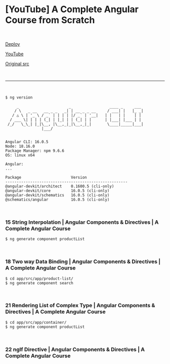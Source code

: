 # [YouTube] A Complete Angular Course from Scratch

<br/>

[Deploy](https://a-complete-angular-course-from-scratch.jsdev.org/)

[YouTube](https://www.youtube.com/playlist?list=PL1BztTYDF-QNlGo5-g65Xj1mINHYk_FM9)

[Original src](https://github.com/manojjha86/angular-16-complete-course/tree/main/angular-16-resources)

<br/>
<hr/>
<br/>

```
$ ng version

     _                      _                 ____ _     ___
    / \   _ __   __ _ _   _| | __ _ _ __     / ___| |   |_ _|
   / △ \ | '_ \ / _` | | | | |/ _` | '__|   | |   | |    | |
  / ___ \| | | | (_| | |_| | | (_| | |      | |___| |___ | |
 /_/   \_\_| |_|\__, |\__,_|_|\__,_|_|       \____|_____|___|
                |___/


Angular CLI: 16.0.5
Node: 18.16.0
Package Manager: npm 9.6.6
OS: linux x64

Angular:
...

Package                      Version
------------------------------------------------------
@angular-devkit/architect    0.1600.5 (cli-only)
@angular-devkit/core         16.0.5 (cli-only)
@angular-devkit/schematics   16.0.5 (cli-only)
@schematics/angular          16.0.5 (cli-only)

```

<br/>

### 15 String Interpolation | Angular Components & Directives | A Complete Angular Course

```
$ ng generate component productList
```

<br/>

### 18 Two way Data Binding | Angular Components & Directives | A Complete Angular Course

```
$ cd app/src/app/product-list/
$ ng generate component search
```

<br/>

### 21 Rendering List of Complex Type | Angular Components & Directives | A Complete Angular Course

```
$ cd app/src/app/container/
$ ng generate component productList
```

<br/>

### 22 ngIf Directive | Angular Components & Directives | A Complete Angular Course
